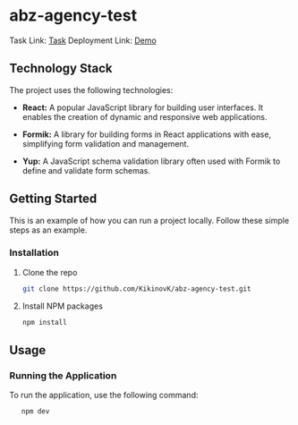 # abz-agency-test

Task Link: [Task](https://drive.google.com/file/d/11XPGP9wrHB-B5aLlBCRLXHVA2yvM2QhY/view)
Deployment Link: [Demo](https://kikinovk.github.io/abz-agency-test/)

## Technology Stack
The project uses the following technologies:

- **React:** A popular JavaScript library for building user interfaces. It enables the creation of dynamic and responsive web applications.

- **Formik:** A library for building forms in React applications with ease, simplifying form validation and management.

- **Yup:** A JavaScript schema validation library often used with Formik to define and validate form schemas.

## Getting Started

This is an example of how you can run a project locally. Follow these simple steps as an example.

### Installation

1. Clone the repo
   ```sh
   git clone https://github.com/KikinovK/abz-agency-test.git
   ```
3. Install NPM packages
   ```sh
   npm install
   ```

<!-- USAGE EXAMPLES -->
## Usage

### Running the Application

To run the application, use the following command:
```sh
   npm dev
```
